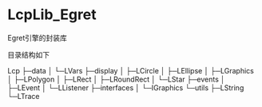 LcpLib_Egret
============

Egret引擎的封装库

目录结构如下

Lcp
├─data
│   └─LVars
├─display
│   ├─LCircle
│   ├─LEllipse
│   ├─LGraphics
│   ├─LPolygon
│   ├─LRect
│   ├─LRoundRect
│   └─LStar
├─events
│   ├─LEvent
│   └─LListener
├─interfaces
│   └─IGraphics
└─utils
    ├─LString
    └─LTrace

